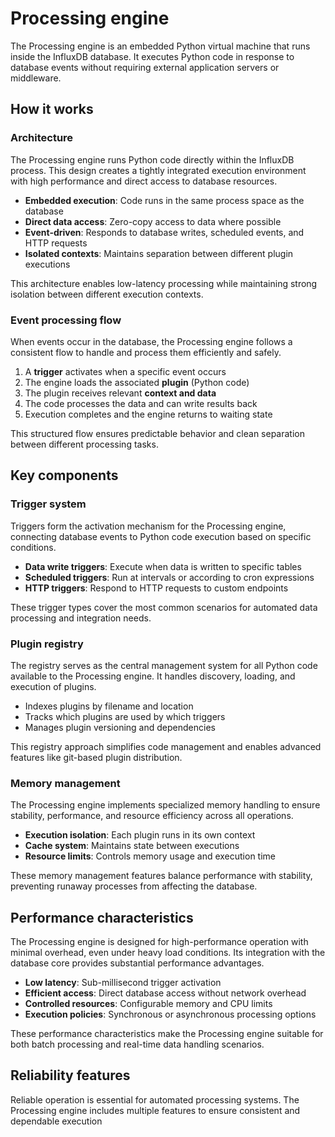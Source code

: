 # Processing engine

The Processing engine is an embedded Python virtual machine that runs inside the InfluxDB database. It executes Python code in response to database events without requiring external application servers or middleware.

## How it works

### Architecture

The Processing engine runs Python code directly within the InfluxDB process. This design creates a tightly integrated execution environment with high performance and direct access to database resources.

- **Embedded execution**: Code runs in the same process space as the database
- **Direct data access**: Zero-copy access to data where possible
- **Event-driven**: Responds to database writes, scheduled events, and HTTP requests
- **Isolated contexts**: Maintains separation between different plugin executions

This architecture enables low-latency processing while maintaining strong isolation between different execution contexts.

### Event processing flow

When events occur in the database, the Processing engine follows a consistent flow to handle and process them efficiently and safely.

1. A **trigger** activates when a specific event occurs
2. The engine loads the associated **plugin** (Python code)
3. The plugin receives relevant **context and data**
4. The code processes the data and can write results back
5. Execution completes and the engine returns to waiting state

This structured flow ensures predictable behavior and clean separation between different processing tasks.

## Key components

### Trigger system

Triggers form the activation mechanism for the Processing engine, connecting database events to Python code execution based on specific conditions.

- **Data write triggers**: Execute when data is written to specific tables
- **Scheduled triggers**: Run at intervals or according to cron expressions
- **HTTP triggers**: Respond to HTTP requests to custom endpoints

These trigger types cover the most common scenarios for automated data processing and integration needs.

### Plugin registry

The registry serves as the central management system for all Python code available to the Processing engine. It handles discovery, loading, and execution of plugins.

- Indexes plugins by filename and location
- Tracks which plugins are used by which triggers
- Manages plugin versioning and dependencies

This registry approach simplifies code management and enables advanced features like git-based plugin distribution.

### Memory management

The Processing engine implements specialized memory handling to ensure stability, performance, and resource efficiency across all operations.

- **Execution isolation**: Each plugin runs in its own context
- **Cache system**: Maintains state between executions
- **Resource limits**: Controls memory usage and execution time

These memory management features balance performance with stability, preventing runaway processes from affecting the database.

## Performance characteristics

The Processing engine is designed for high-performance operation with minimal overhead, even under heavy load conditions. Its integration with the database core provides substantial performance advantages.

- **Low latency**: Sub-millisecond trigger activation
- **Efficient access**: Direct database access without network overhead
- **Controlled resources**: Configurable memory and CPU limits
- **Execution policies**: Synchronous or asynchronous processing options

These performance characteristics make the Processing engine suitable for both batch processing and real-time data handling scenarios.

## Reliability features

Reliable operation is essential for automated processing systems. The Processing engine includes multiple features to ensure consistent and dependable execution